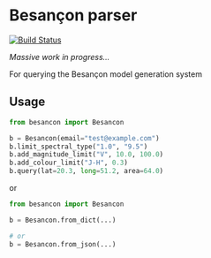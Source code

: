 Besançon parser
===============

[![Build Status](https://travis-ci.org/mindriot101/besancon.png?branch=master)](https://travis-ci.org/mindriot101/besancon)

*Massive work in progress...*


For querying the Besançon model generation system

Usage
-----

``` python
from besancon import Besancon

b = Besancon(email="test@example.com")
b.limit_spectral_type("1.0", "9.5")
b.add_magnitude_limit("V", 10.0, 100.0)
b.add_colour_limit("J-H", 0.3)
b.query(lat=20.3, long=51.2, area=64.0)
```


or

```python
from besancon import Besancon

b = Besancon.from_dict(...)

# or
b = Besancon.from_json(...)

```
